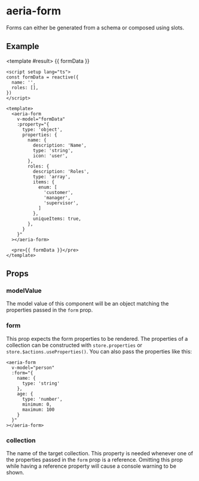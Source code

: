 <script setup lang="ts">
import { reactive } from 'vue'
import { AeriaForm } from 'aeria-ui'
import ResultBox from '../../src/components/result-box.vue'

const formData = reactive({
  name: '',
  roles: [],
})
</script>

# aeria-form

Forms can either be generated from a schema or composed using slots.

## Example

<result-box title="Result">
  <aeria-form
    v-model="formData"
    :property="{
      type: 'object',
      properties: {
        name: {
          description: 'Name',
          type: 'string',
          icon: 'user',
        },
        roles: {
          description: 'Roles',
          type: 'array',
          items: {
            enum: [
              'customer',
              'manager',
              'supervisor',
            ]
          },
          uniqueItems: true,
        },
      }
    }"
  ></aeria-form>

  <template #result>
    {{ formData }}
  </template>
</result-box>

```vue
<script setup lang="ts">
const formData = reactive({
  name: '',
  roles: [],
})
</script>

<template>
  <aeria-form
    v-model="formData"
    :property="{
      type: 'object',
      properties: {
        name: {
          description: 'Name',
          type: 'string',
          icon: 'user',
        },
        roles: {
          description: 'Roles',
          type: 'array',
          items: {
            enum: [
              'customer',
              'manager',
              'supervisor',
            ]
          },
          uniqueItems: true,
        },
      }
    }"
  ></aeria-form>

  <pre>{{ formData }}</pre>
</template>
```

## Props

### modelValue <Badge type="tip" text="Record<string, any>?" />

The model value of this component will be an object matching the properties passed in the `form` prop.

### form <Badge type="tip" text="Record<string, CollectionProperty>?" />

This prop expects the form properties to be rendered. The properties of a collection can be constructed with `store.properties` or `store.$actions.useProperties()`. You can also pass the properties like this:

```vue-html
<aeria-form
  v-model="person"
  :form="{
    name: {
      type: 'string'
    },
    age: {
      type: 'number',
      minimum: 0,
      maximum: 100
    }
  }"
></aeria-form>
```

### collection <Badge type="tip" text="string?" />

The name of the target collection. This property is needed whenever one of the properties passed in the `form` prop is a reference. Omitting this prop while having a reference property will cause a console warning to be shown.
